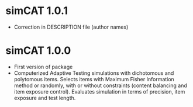 # simCAT 1.0.1

* Correction in DESCRIPTION file (author names)

# simCAT 1.0.0

* First version of package
* Computerized Adaptive Testing simulations with dichotomous and polytomous items. Selects items with Maximum Fisher Information method or randomly, with or without constraints (content balancing and item exposure control). Evaluates simulation in terms of precision, item exposure and test length.
